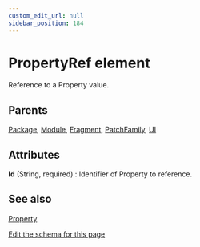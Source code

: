 ```yaml
---
custom_edit_url: null
sidebar_position: 184
---
```

# PropertyRef element
Reference to a Property value.

## Parents
[Package](package.md), [Module](module.md), [Fragment](fragment.md), [PatchFamily](patchfamily.md), [UI](ui.md)

## Attributes
**Id** (String, required)
  : Identifier of Property to reference.


## See also
[Property](property.md)

[Edit the schema for this page](https://github.com/wixtoolset/web/blob/master/src/xsd4/wix.xsd)